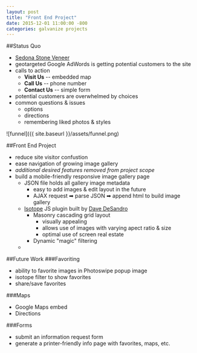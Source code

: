 ```yaml
---
layout: post
title: "Front End Project"
date: 2015-12-01 11:00:00 -800
categories: galvanize projects
---
```


##Status Quo
* [Sedona Stone Veneer](http://www.sedonaSV.com)
* geotargeted Google AdWords is getting potential customers to the site
* calls to action
	* **Visit Us** -- embedded map
	* **Call Us** -- phone number
	* **Contact Us** -- simple form
* potential customers are overwhelmed by choices
* common questions & issues
	* options
	* directions
	* remembering liked photos & styles

![funnel]({{ site.baseurl }}/assets/funnel.png)


##Front End Project
* reduce site visitor confustion
* ease navigation of growing image gallery
* *additional desired features removed from project scope*
* build a mobile-friendly responsive image gallery page
	* JSON file holds all gallery image metadata
		* easy to add images & edit layout in the future
		* AJAX request ➡ parse JSON ➡ append html to build image gallery
	* [Isotope](http://isotope.metafizzy.co/) JS plugin built by [Dave DeSandro](http://desandro.com/)
		* Masonry cascading grid layout
			* visually appealing
			* allows use of images with varying apect ratio & size
			* optimal use of screen real estate
		* Dynamic "magic" filtering
	* 


##Future Work
###Favoriting 
* ability to favorite images in Photoswipe popup image
* isotope filter to show favorites
* share/save favorites

###Maps
* Google Maps embed
* Directions

###Forms
* submit an information request form 
* generate a printer-friendly info page with favorites, maps, etc.
